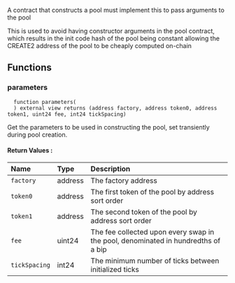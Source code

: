 A contract that constructs a pool must implement this to pass arguments to the pool

This is used to avoid having constructor arguments in the pool contract, which results in the init code hash
of the pool being constant allowing the CREATE2 address of the pool to be cheaply computed on-chain

## Functions

### parameters

```solidity
  function parameters(
  ) external view returns (address factory, address token0, address token1, uint24 fee, int24 tickSpacing)
```

Get the parameters to be used in constructing the pool, set transiently during pool creation.

#### Return Values :

| Name          | Type    | Description                                                                       |
| :------------ | :------ | :-------------------------------------------------------------------------------- |
| `factory `    | address | The factory address                                                               |
| `token0`      | address | The first token of the pool by address sort order                                 |
| `token1`      | address | The second token of the pool by address sort order                                |
| `fee `        | uint24  | The fee collected upon every swap in the pool, denominated in hundredths of a bip |
| `tickSpacing` | int24   | The minimum number of ticks between initialized ticks                             |
